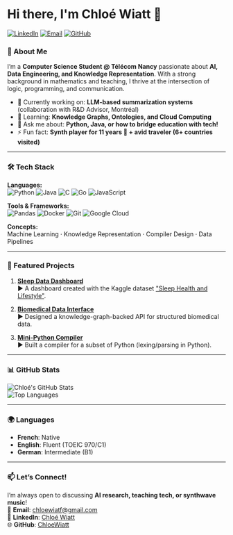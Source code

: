 # Hi there, I'm Chloé Wiatt 👋

[![LinkedIn](https://img.shields.io/badge/LinkedIn-Connect-blue?style=flat&logo=linkedin)](https://linkedin.com/in/chloé-wtt-655b562ba)
[![Email](https://img.shields.io/badge/Email-Reach%20Out-red?style=flat&logo=gmail)](mailto:chloewiatf@gmail.com)
[![GitHub](https://img.shields.io/badge/GitHub-Follow-lightgrey?style=flat&logo=github)](https://github.com/ChloeWiatt)

### 🚀 About Me
I’m a **Computer Science Student @ Télécom Nancy** passionate about **AI, Data Engineering, and Knowledge Representation**. With a strong background in mathematics and teaching, I thrive at the intersection of logic, programming, and communication.  
- 🔭 Currently working on: **LLM-based summarization systems** (collaboration with R&D Advisor, Montréal)  
- 🌱 Learning: **Knowledge Graphs, Ontologies, and Cloud Computing**  
- 💬 Ask me about: **Python, Java, or how to bridge education with tech!**  
- ⚡ Fun fact: **Synth player for 11 years 🎹 + avid traveler (6+ countries visited)**  

---

### 🛠️ Tech Stack
**Languages:**  
![Python](https://img.shields.io/badge/Python-3776AB?style=flat&logo=python&logoColor=white)
![Java](https://img.shields.io/badge/Java-ED8B00?style=flat&logo=openjdk&logoColor=white)
![C](https://img.shields.io/badge/C-A8B9CC?style=flat&logo=c&logoColor=black)
![Go](https://img.shields.io/badge/Go-00ADD8?style=flat&logo=go&logoColor=white)
![JavaScript](https://img.shields.io/badge/JavaScript-F7DF1E?style=flat&logo=javascript&logoColor=black)  

**Tools & Frameworks:**  
![Pandas](https://img.shields.io/badge/Pandas-150458?style=flat&logo=pandas&logoColor=white)
![Docker](https://img.shields.io/badge/Docker-2496ED?style=flat&logo=docker&logoColor=white)
![Git](https://img.shields.io/badge/Git-F05032?style=flat&logo=git&logoColor=white)
![Google Cloud](https://img.shields.io/badge/Google_Cloud-4285F4?style=flat&logo=google-cloud&logoColor=white)  

**Concepts:**  
Machine Learning · Knowledge Representation · Compiler Design · Data Pipelines  

---

### 📌 Featured Projects
1. **[Sleep Data Dashboard](https://github.com/ChloeWiatt/sleep-dashboard-project)**  
   ▶️ A dashboard created with the Kaggle dataset ["Sleep Health and Lifestyle"](https://www.kaggle.com/datasets/uom190346a/sleep-health-and-lifestyle-dataset).  

2. **[Biomedical Data Interface](https://github.com/ChloeWiatt/gper-proteins-UI)**  
   ▶️ Designed a knowledge-graph-backed API for structured biomedical data.  

3. **[Mini-Python Compiler](https://github.com/ChloeWiatt/compilation-project)**  
   ▶️ Built a compiler for a subset of Python (lexing/parsing in Python).  

---

### 📊 GitHub Stats  
![Chloé's GitHub Stats](https://github-readme-stats.vercel.app/api?username=ChloeWiatt&show_icons=true&theme=radical&hide_border=true)  
![Top Languages](https://github-readme-stats.vercel.app/api/top-langs/?username=ChloeWiatt&layout=compact&theme=radical&hide_border=true)  

---

### 🌍 Languages
- **French**: Native  
- **English**: Fluent (TOEIC 970/C1)  
- **German**: Intermediate (B1)  

---

### 📫 Let’s Connect!
I’m always open to discussing **AI research, teaching tech, or synthwave music**!  
📧 **Email**: [chloewiatf@gmail.com](mailto:chloewiatf@gmail.com)  
🔗 **LinkedIn**: [Chloé Wiatt](https://linkedin.com/in/chloé-wtt-655b562ba)  
🌐 **GitHub**: [ChloeWiatt](https://github.com/ChloeWiatt)  
